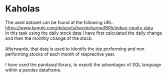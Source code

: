 # Kaholas
The used dataset can be found at the following URL.<br>
https://www.kaggle.com/datasets/harshsharma1805/indian-equity-data <br>
In this task using the daily stock data I have first calculated the daily change and then the monthly change of the stock.<br>
<br>
Afterwards, that data is used to identify the top performing and non performing stocks of each month of resprective year.<br>
<br>
I have used the pandasql library, to expolit the advantages of SQL language within a pandas dataframe.
